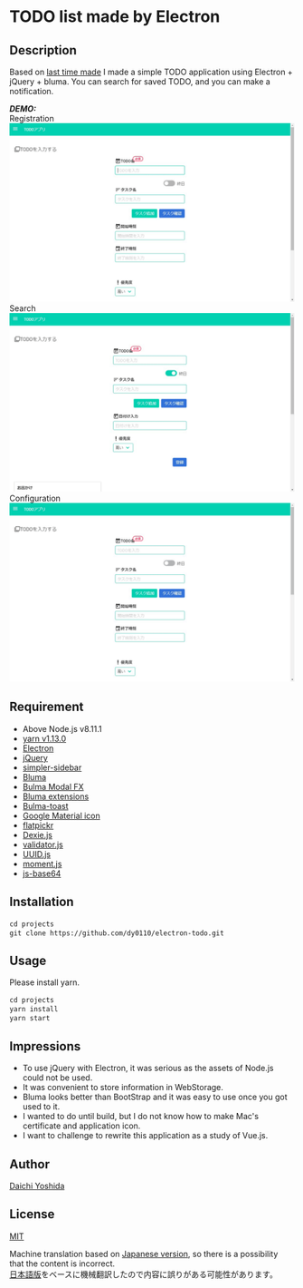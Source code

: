 # TODO list made by Electron

## Description

Based on [last time made](https://github.com/dy0110/todo-app) I made a simple TODO application using Electron + jQuery + bluma.
You can search for saved TODO, and you can make a notification.

***DEMO:***  
Registration  
![image1](doc/img/9bnwm-a8x86.gif)  
Search
![image2](doc/img/0d5rv-s7bcv.gif)
Configuration
![image3](doc/img/l2che-zufle.gif)

## Requirement

- Above Node.js v8.11.1
- [yarn v1.13.0](https://yarnpkg.com/lang/ja/)
- [Electron](https://electronjs.org/)
- [jQuery](https://jquery.com/)
- [simpler-sidebar](https://simple-sidebar.github.io/simpler-sidebar/)
- [Bluma](https://bulma.io/)
- [Bulma Modal FX](https://postare.github.io/bulma-modal-fx/)
- [Bluma extensions](https://wikiki.github.io/)
- [Bulma-toast](https://rfoel.com/bulma-toast/)
- [Google Material icon](https://material.io/tools/icons/?style=baseline)
- [flatpickr](https://flatpickr.js.org/) 
- [Dexie.js](https://dexie.org/)
- [validator.js](https://github.com/chriso/validator.js)
- [UUID.js](https://github.com/LiosK/UUID.js)
- [moment.js](https://momentjs.com/)
- [js-base64](https://github.com/dankogai/js-base64) 

## Installation

```
cd projects
git clone https://github.com/dy0110/electron-todo.git
```
## Usage

Please install yarn.

```
cd projects
yarn install
yarn start
```

## Impressions

- To use jQuery with Electron, it was serious as the assets of Node.js could not be used.
- It was convenient to store information in WebStorage.
- Bluma looks better than BootStrap and it was easy to use once you got used to it.
- I wanted to do until build, but I do not know how to make Mac's certificate and application icon.
- I want to challenge to rewrite this application as a study of Vue.js.

## Author
[Daichi Yoshida](https://github.com/dy0110)  

## License
[MIT](LICENCE)

Machine translation based on [Japanese version](doc/README.ja.md), so there is a possibility that the content is incorrect.  
[日本語版](doc/README.ja.md)をベースに機械翻訳したので内容に誤りがある可能性があります。